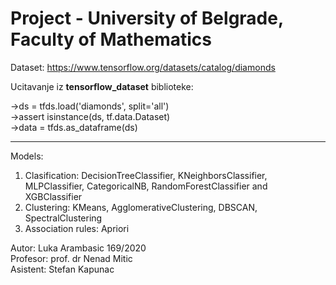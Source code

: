 # Project - University of Belgrade, Faculty of Mathematics  

Dataset: https://www.tensorflow.org/datasets/catalog/diamonds  

Ucitavanje iz **tensorflow_dataset** biblioteke: 

->ds = tfds.load('diamonds', split='all')  
->assert isinstance(ds, tf.data.Dataset)  
->data = tfds.as_dataframe(ds)  

***
Models:  
1. Clasification: DecisionTreeClassifier, KNeighborsClassifier, MLPClassifier, CategoricalNB, RandomForestClassifier and XGBClassifier  
2. Clustering: KMeans, AgglomerativeClustering, DBSCAN, SpectralClustering
3. Association rules: Apriori 


Autor: Luka Arambasic 169/2020  
Profesor: prof. dr Nenad Mitic  
Asistent: Stefan Kapunac
